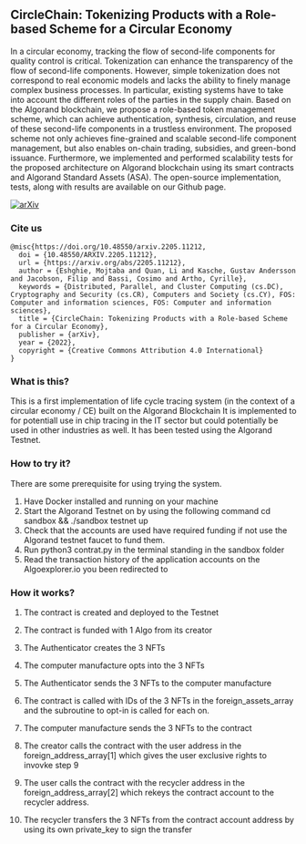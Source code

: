 

## CircleChain: Tokenizing Products with a Role-based Scheme for a Circular Economy 
In a circular economy, tracking the flow of second-life components for quality control is critical. Tokenization can enhance the transparency of the flow of second-life components. However, simple tokenization does not correspond to real economic models and lacks the ability to finely manage complex business processes. In particular, existing systems have to take into account the different roles of the parties in the supply chain. Based on the Algorand blockchain, we propose a role-based token management scheme, which can achieve authentication, synthesis, circulation, and reuse of these second-life components in a trustless environment. The proposed scheme not only achieves fine-grained and scalable second-life component management, but also enables on-chain trading, subsidies, and green-bond issuance. Furthermore, we implemented and performed scalability tests for the proposed architecture on Algorand blockchain using its smart contracts and Algorand Standard Assets (ASA). The open-source implementation, tests, along with results are available on our Github page. 
  
  [![arXiv](https://img.shields.io/badge/arXiv-2205.11212-blue.svg)](https://arxiv.org/abs/2205.11212)

### Cite us

```
@misc{https://doi.org/10.48550/arxiv.2205.11212,
  doi = {10.48550/ARXIV.2205.11212},
  url = {https://arxiv.org/abs/2205.11212},
  author = {Eshghie, Mojtaba and Quan, Li and Kasche, Gustav Andersson and Jacobson, Filip and Bassi, Cosimo and Artho, Cyrille},
  keywords = {Distributed, Parallel, and Cluster Computing (cs.DC), Cryptography and Security (cs.CR), Computers and Society (cs.CY), FOS: Computer and information sciences, FOS: Computer and information sciences},
  title = {CircleChain: Tokenizing Products with a Role-based Scheme for a Circular Economy},
  publisher = {arXiv},
  year = {2022},
  copyright = {Creative Commons Attribution 4.0 International}
}

```

### What is this?

This is a first implementation of life cycle tracing system (in the context of a circular economy / CE)  built on the Algorand Blockchain
It is implemented to for potentiall use in chip tracing in the IT sector but could potentially be used in other industries as well.
It has been tested using the Algorand Testnet.

### How to try it?

There are some prerequisite for using trying the system.

1. Have Docker installed and running on your machine
2. Start the Algorand Testnet on by using the following command cd sandbox && ./sandbox testnet up
3. Check that the accounts are used have required funding if not use the Algorand testnet faucet to
   fund them.
4. Run python3 contrat.py in the terminal standing in the sandbox folder
5. Read the transaction history of the application accounts on the Algoexplorer.io you been redirected to

### How it works?

1. The contract is created and deployed to the Testnet
2. The contract is funded with 1 Algo from its creator
3. The Authenticator creates the 3 NFTs
4. The computer manufacture opts into the 3 NFTs
5. The Authenticator sends the 3 NFTs to the computer manufacture

6. The contract is called with IDs of the 3 NFTs in the foreign_assets_array
   and the subroutine to opt-in is called for each on.
7. The computer manufacture sends the 3 NFTs to the contract
8. The creator calls the contract with the user address in the foreign_address_array[1]
   which gives the user exclusive rights to invovke step 9
9. The user calls the contract with the recycler address in the foreign_address_array[2]
   which rekeys the contract account to the recycler address.
10. The recycler transfers the 3 NFTs from the contract account address by using its own private_key
    to sign the transfer
